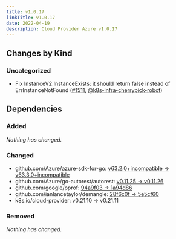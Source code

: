```yaml
---
title: v1.0.17
linkTitle: v1.0.17
date: 2022-04-19
description: Cloud Provider Azure v1.0.17
---
```



## Changes by Kind

### Uncategorized

- Fix InstanceV2.InstanceExists: it should return false<bool> instead of ErrInstanceNotFound<error> ([#1511](https://github.com/kubernetes-sigs/cloud-provider-azure/pull/1511), [@k8s-infra-cherrypick-robot](https://github.com/k8s-infra-cherrypick-robot))

## Dependencies

### Added
_Nothing has changed._

### Changed
- github.com/Azure/azure-sdk-for-go: [v63.2.0+incompatible → v63.3.0+incompatible](https://github.com/Azure/azure-sdk-for-go/compare/v63.2.0...v63.3.0)
- github.com/Azure/go-autorest/autorest: [v0.11.25 → v0.11.26](https://github.com/Azure/go-autorest/autorest/compare/v0.11.25...v0.11.26)
- github.com/google/pprof: [94a9f03 → 1a94d86](https://github.com/google/pprof/compare/94a9f03...1a94d86)
- github.com/ianlancetaylor/demangle: [28f6c0f → 5e5cf60](https://github.com/ianlancetaylor/demangle/compare/28f6c0f...5e5cf60)
- k8s.io/cloud-provider: v0.21.10 → v0.21.11

### Removed
_Nothing has changed._
